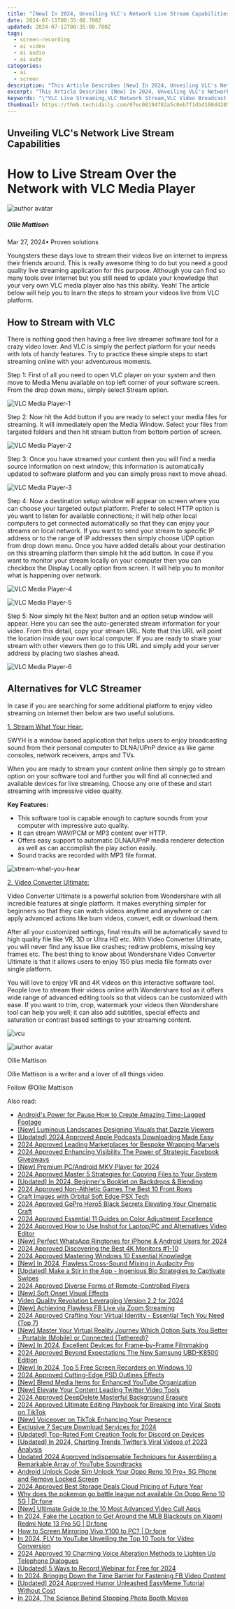 ```yaml
---
title: "[New] In 2024, Unveiling VLC's Network Live Stream Capabilities"
date: 2024-07-11T00:35:08.780Z
updated: 2024-07-12T00:35:08.780Z
tags: 
  - screen-recording
  - ai video
  - ai audio
  - ai auto
categories: 
  - ai
  - screen
description: "This Article Describes [New] In 2024, Unveiling VLC's Network Live Stream Capabilities"
excerpt: "This Article Describes [New] In 2024, Unveiling VLC's Network Live Stream Capabilities"
keywords: "\"VLC Live Streaming,VLC Network Stream,VLC Video Broadcast,VLC Live Playback,VLC Media Streaming,VLC Real-Time Share,VLC Online Streaming\""
thumbnail: https://thmb.techidaily.com/07ec08194f82a5c0eb7f1dbd160d4285a74e061c99e34448dc11e18d2afb1ddd.png
---
```


## Unveiling VLC's Network Live Stream Capabilities

# How to Live Stream Over the Network with VLC Media Player

![author avatar](https://images.wondershare.com/filmora/article-images/ollie-mattison.jpg)

##### Ollie Mattison

 Mar 27, 2024• Proven solutions

 Youngsters these days love to stream their videos live on internet to impress their friends around. This is really awesome thing to do but you need a good quality live streaming application for this purpose. Although you can find so many tools over internet but you still need to update your knowledge that your very own VLC media player also has this ability. Yeah! The article below will help you to learn the steps to stream your videos live from VLC platform.

## How to Stream with VLC

 There is nothing good then having a free live streamer software tool for a crazy video lover. And VLC is simply the perfect platform for your needs with lots of handy features. Try to practice these simple steps to start streaming online with your adventurous moments.

 Step 1: First of all you need to open VLC player on your system and then move to Media Menu available on top left corner of your software screen. From the drop down menu, simply select Stream option.

![VLC Media Player-1](https://images.wondershare.com/filmora/article-images/vlc-media-player-1.jpg)

 Step 2: Now hit the Add button if you are ready to select your media files for streaming. It will immediately open the Media Window. Select your files from targeted folders and then hit stream button from bottom portion of screen.

![VLC Media Player-2](https://images.wondershare.com/filmora/article-images/vlc-media-player-2.jpg)

 Step 3: Once you have streamed your content then you will find a media source information on next window; this information is automatically updated to software platform and you can simply press next to move ahead.

![VLC Media Player-3](https://images.wondershare.com/filmora/article-images/vlc-media-player-3.jpg)

 Step 4: Now a destination setup window will appear on screen where you can choose your targeted output platform. Prefer to select HTTP option is you want to listen for available connections; it will help other local computers to get connected automatically so that they can enjoy your streams on local network. If you want to send your stream to specific IP address or to the range of IP addresses then simply choose UDP option from drop down menu. Once you have added details about your destination on this streaming platform then simple hit the add button. In case if you want to monitor your stream locally on your computer then you can checkbox the Display Locally option from screen. It will help you to monitor what is happening over network.

![VLC Media Player-4](https://images.wondershare.com/filmora/article-images/vlc-media-player-4.jpg)

![VLC Media Player-5](https://images.wondershare.com/filmora/article-images/vlc-media-player-5.jpg)

 Step 5: Now simply hit the Next button and an option setup window will appear. Here you can see the auto-generated stream information for your video. From this detail, copy your stream URL. Note that this URL will point the location inside your own local computer. If you are ready to share your stream with other viewers then go to this URL and simply add your server address by placing two slashes ahead.

![VLC Media Player-6](https://images.wondershare.com/filmora/article-images/vlc-media-player-6.jpg)

## Alternatives for VLC Streamer

 In case if you are searching for some additional platform to enjoy video streaming on internet then below are two useful solutions.

[1. Stream What Your Hear:](http://www.streamwhatyouhear.com/)

 SWYH is a window based application that helps users to enjoy broadcasting sound from their personal computer to DLNA/UPnP device as like game consoles, network receivers, amps and TVs.

 When you are ready to stream your content online then simply go to stream option on your software tool and further you will find all connected and available devices for live streaming. Choose any one of these and start streaming with impressive video quality.

**Key Features:**

* This software tool is capable enough to capture sounds from your computer with impressive auto quality.
* It can stream WAV/PCM or MP3 content over HTTP.
* Offers easy support to automatic DLNA/UPnP media renderer detection as well as can accomplish the play action easily.
* Sound tracks are recorded with MP3 file format.

![stream-what-you-hear](https://images.wondershare.com/filmora/article-images/stream-what-you-hear.jpg)

[2. Video Converter Ultimate:](https://tools.techidaily.com/wondershare/videoconverter/download/)

 Video Converter Ultimate is a powerful solution from Wondershare with all incredible features at single platform. It makes everything simpler for beginners so that they can watch videos anytime and anywhere or can apply advanced actions like burn videos, convert, edit or download them.

 After all your customized settings, final results will be automatically saved to high quality file like VR, 3D or Ultra HD etc. With Video Converter Ultimate, you will never find any issue like crashes; redraw problems, missing key frames etc. The best thing to know about Wondershare Video Converter Ultimate is that it allows users to enjoy 150 plus media file formats over single platform.

 You will love to enjoy VR and 4K videos on this interactive software tool. People love to stream their videos online with Wondershare tool as it offers wide range of advanced editing tools so that videos can be customized with ease. If you want to trim, crop, watermark your videos then Wondershare tool can help you well; it can also add subtitles, special effects and saturation or contrast based settings to your streaming content.

![vcu](https://images.wondershare.com/filmora/article-images/vcu.jpg)

![author avatar](https://images.wondershare.com/filmora/article-images/ollie-mattison.jpg)

Ollie Mattison

Ollie Mattison is a writer and a lover of all things video.

Follow @Ollie Mattison


<ins class="adsbygoogle"
     style="display:block"
     data-ad-format="autorelaxed"
     data-ad-client="ca-pub-7571918770474297"
     data-ad-slot="1223367746"></ins>



<ins class="adsbygoogle"
     style="display:block"
     data-ad-client="ca-pub-7571918770474297"
     data-ad-slot="8358498916"
     data-ad-format="auto"
     data-full-width-responsive="true"></ins>




<span class="atpl-alsoreadstyle">Also read:</span>
<div><ul>
<li><a href="https://article-posts.techidaily.com/androids-power-for-pause-how-to-create-amazing-time-lagged-footage/"><u>Android's Power for Pause  How to Create Amazing Time-Lagged Footage</u></a></li>
<li><a href="https://article-posts.techidaily.com/new-luminous-landscapes-designing-visuals-that-dazzle-viewers/"><u>[New] Luminous Landscapes  Designing Visuals that Dazzle Viewers</u></a></li>
<li><a href="https://article-posts.techidaily.com/updated-2024-approved-apple-podcasts-downloading-made-easy/"><u>[Updated] 2024 Approved  Apple Podcasts Downloading Made Easy</u></a></li>
<li><a href="https://article-posts.techidaily.com/2024-approved-leading-marketplaces-for-bespoke-wrapping-marvels/"><u>2024 Approved  Leading Marketplaces for Bespoke Wrapping Marvels</u></a></li>
<li><a href="https://article-posts.techidaily.com/2024-approved-enhancing-visibility-the-power-of-strategic-facebook-giveaways/"><u>2024 Approved  Enhancing Visibility  The Power of Strategic Facebook Giveaways</u></a></li>
<li><a href="https://article-posts.techidaily.com/new-premium-pcandroid-mkv-player-for-2024/"><u>[New] Premium PC/Android MKV Player for 2024</u></a></li>
<li><a href="https://article-posts.techidaily.com/2024-approved-master-5-strategies-for-copying-files-to-your-system/"><u>2024 Approved  Master 5 Strategies for Copying Files to Your System</u></a></li>
<li><a href="https://article-posts.techidaily.com/updated-in-2024-beginners-booklet-on-backdrops-and-blending/"><u>[Updated] In 2024, Beginner's Booklet on Backdrops & Blending</u></a></li>
<li><a href="https://article-posts.techidaily.com/2024-approved-non-athletic-games-the-best-10-front-rows/"><u>2024 Approved  Non-Athletic Games  The Best 10 Front Rows</u></a></li>
<li><a href="https://article-posts.techidaily.com/craft-images-with-orbital-soft-edge-psx-tech/"><u>Craft Images with Orbital Soft Edge PSX Tech</u></a></li>
<li><a href="https://article-posts.techidaily.com/2024-approved-gopro-hero5-black-secrets-elevating-your-cinematic-craft/"><u>2024 Approved  GoPro Hero5 Black Secrets  Elevating Your Cinematic Craft</u></a></li>
<li><a href="https://article-posts.techidaily.com/2024-approved-essential-11-guides-on-color-adjustment-excellence/"><u>2024 Approved  Essential 11 Guides on Color Adjustment Excellence</u></a></li>
<li><a href="https://article-posts.techidaily.com/2024-approved-how-to-use-inshot-for-laptoppc-and-alternatives-video-editor/"><u>2024 Approved  How to Use Inshot for Laptop/PC and Alternatives Video Editor</u></a></li>
<li><a href="https://article-posts.techidaily.com/new-perfect-whatsapp-ringtones-for-iphone-and-android-users-for-2024/"><u>[New] Perfect WhatsApp Ringtones for iPhone & Android Users for 2024</u></a></li>
<li><a href="https://article-posts.techidaily.com/2024-approved-discovering-the-best-4k-monitors-1-10/"><u>2024 Approved  Discovering the Best 4K Monitors #1-10</u></a></li>
<li><a href="https://article-posts.techidaily.com/2024-approved-mastering-windows-10-essential-knowledge/"><u>2024 Approved  Mastering Windows 10  Essential Knowledge</u></a></li>
<li><a href="https://article-posts.techidaily.com/new-in-2024-flawless-cross-sound-mixing-in-audacity-pro/"><u>[New] In 2024, Flawless Cross-Sound Mixing in Audacity Pro</u></a></li>
<li><a href="https://article-posts.techidaily.com/updated-make-a-stir-in-the-app-ingenious-bio-strategies-to-captivate-swipes/"><u>[Updated] Make a Stir in the App - Ingenious Bio Strategies to Captivate Swipes</u></a></li>
<li><a href="https://article-posts.techidaily.com/2024-approved-diverse-forms-of-remote-controlled-flyers/"><u>2024 Approved  Diverse Forms of Remote-Controlled Flyers</u></a></li>
<li><a href="https://article-posts.techidaily.com/new-soft-onset-visual-effects/"><u>[New] Soft Onset Visual Effects</u></a></li>
<li><a href="https://article-posts.techidaily.com/video-quality-revolution-leveraging-version-22-for-2024/"><u>Video Quality Revolution  Leveraging Version 2.2 for 2024</u></a></li>
<li><a href="https://article-posts.techidaily.com/new-achieving-flawless-fb-live-via-zoom-streaming/"><u>[New] Achieving Flawless FB Live via Zoom Streaming</u></a></li>
<li><a href="https://article-posts.techidaily.com/2024-approved-crafting-your-virtual-identity-essential-tech-you-need-top-7/"><u>2024 Approved  Crafting Your Virtual Identity - Essential Tech You Need (Top 7)</u></a></li>
<li><a href="https://article-posts.techidaily.com/new-master-your-virtual-reality-journey-which-option-suits-you-better-portable-mobile-or-connected-tethered/"><u>[New] Master Your Virtual Reality Journey  Which Option Suits You Better - Portable (Mobile) or Connected (Tethered)?</u></a></li>
<li><a href="https://article-posts.techidaily.com/new-in-2024-excellent-devices-for-frame-by-frame-filmmaking/"><u>[New] In 2024, Excellent Devices for Frame-by-Frame Filmmaking</u></a></li>
<li><a href="https://article-posts.techidaily.com/2024-approved-beyond-expectations-the-new-samsung-ubd-k8500-edition/"><u>2024 Approved  Beyond Expectations  The New Samsung UBD-K8500 Edition</u></a></li>
<li><a href="https://article-posts.techidaily.com/new-in-2024-top-5-free-screen-recorders-on-windows-10/"><u>[New] In 2024, Top 5 Free Screen Recorders on Windows 10</u></a></li>
<li><a href="https://article-posts.techidaily.com/2024-approved-cutting-edge-psd-outlines-effects/"><u>2024 Approved  Cutting-Edge PSD Outlines Effects</u></a></li>
<li><a href="https://article-posts.techidaily.com/new-blend-media-items-for-enhanced-youtube-organization/"><u>[New] Blend Media Items for Enhanced YouTube Organization</u></a></li>
<li><a href="https://article-posts.techidaily.com/new-elevate-your-content-leading-twitter-video-tools/"><u>[New] Elevate Your Content  Leading Twitter Video Tools</u></a></li>
<li><a href="https://article-posts.techidaily.com/2024-approved-deepdelete-masterful-background-erasure/"><u>2024 Approved  DeepDelete  Masterful Background Erasure</u></a></li>
<li><a href="https://some-approaches.techidaily.com/2024-approved-ultimate-editing-playbook-for-breaking-into-viral-spots-on-tiktok/"><u>2024 Approved  Ultimate Editing Playbook for Breaking Into Viral Spots on TikTok</u></a></li>
<li><a href="https://tiktok-video-files.techidaily.com/new-voiceover-on-tiktok-enhancing-your-presence/"><u>[New] Voiceover on TikTok  Enhancing Your Presence</u></a></li>
<li><a href="https://facebook-video-content.techidaily.com/exclusive-7-secure-download-services-for-2024/"><u>Exclusive 7 Secure Download Services for 2024</u></a></li>
<li><a href="https://discord-videos.techidaily.com/updated-top-rated-font-creation-tools-for-discord-on-devices/"><u>[Updated] Top-Rated Font Creation Tools for Discord on Devices</u></a></li>
<li><a href="https://twitter-videos.techidaily.com/updated-in-2024-charting-trends-twitters-viral-videos-of-2023-analysis/"><u>[Updated] In 2024, Charting Trends  Twitter’s Viral Videos of 2023 Analysis</u></a></li>
<li><a href="https://audio-editing.techidaily.com/updated-2024-approved-indispensable-techniques-for-assembling-a-remarkable-array-of-youtube-soundtracks/"><u>Updated 2024 Approved Indispensable Techniques for Assembling a Remarkable Array of YouTube Soundtracks</u></a></li>
<li><a href="https://sim-unlock.techidaily.com/android-unlock-code-sim-unlock-your-oppo-reno-10-proplus-5g-phone-and-remove-locked-screen-by-drfone-android/"><u>Android Unlock Code Sim Unlock Your Oppo Reno 10 Pro+ 5G Phone and Remove Locked Screen</u></a></li>
<li><a href="https://extra-lessons.techidaily.com/2024-approved-best-storage-deals-cloud-pricing-of-future-year/"><u>2024 Approved  Best Storage Deals  Cloud Pricing of Future Year</u></a></li>
<li><a href="https://android-pokemon-go.techidaily.com/why-does-the-pokemon-go-battle-league-not-available-on-oppo-reno-10-5g-drfone-by-drfone-virtual-android/"><u>Why does the pokemon go battle league not available On Oppo Reno 10 5G | Dr.fone</u></a></li>
<li><a href="https://visual-screen-recording.techidaily.com/new-ultimate-guide-to-the-10-most-advanced-video-call-apps/"><u>[New] Ultimate Guide to the 10 Most Advanced Video Call Apps</u></a></li>
<li><a href="https://review-topics.techidaily.com/in-2024-fake-the-location-to-get-around-the-mlb-blackouts-on-xiaomi-redmi-note-13-pro-5g-drfone-by-drfone-virtual-android/"><u>In 2024, Fake the Location to Get Around the MLB Blackouts on Xiaomi Redmi Note 13 Pro 5G | Dr.fone</u></a></li>
<li><a href="https://screen-mirror.techidaily.com/how-to-screen-mirroring-vivo-y100-to-pc-drfone-by-drfone-android/"><u>How to Screen Mirroring Vivo Y100 to PC? | Dr.fone</u></a></li>
<li><a href="https://youtube-stream.techidaily.com/in-2024-flv-to-youtube-unveiling-the-top-10-tools-for-video-conversion/"><u>In 2024, FLV to YouTube  Unveiling the Top 10 Tools for Video Conversion</u></a></li>
<li><a href="https://audio-shaping.techidaily.com/2024-approved-10-charming-voice-alteration-methods-to-lighten-up-telephone-dialogues/"><u>2024 Approved 10 Charming Voice Alteration Methods to Lighten Up Telephone Dialogues</u></a></li>
<li><a href="https://screen-sharing-recording.techidaily.com/updated-5-ways-to-record-webinar-for-free-for-2024/"><u>[Updated] 5 Ways to Record Webinar for Free for 2024</u></a></li>
<li><a href="https://extra-information.techidaily.com/in-2024-bringing-down-the-time-barrier-for-fastening-fb-video-content/"><u>In 2024, Bringing Down the Time Barrier for Fastening FB Video Content</u></a></li>
<li><a href="https://fox-cloud.techidaily.com/updated-2024-approved-humor-unleashed-easymeme-tutorial-without-cost/"><u>[Updated] 2024 Approved  Humor Unleashed  EasyMeme Tutorial Without Cost</u></a></li>
<li><a href="https://some-approaches.techidaily.com/in-2024-the-science-behind-stopping-photo-booth-movies/"><u>In 2024, The Science Behind Stopping Photo Booth Movies</u></a></li>
</ul></div>
